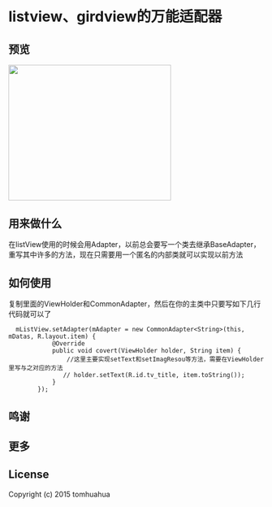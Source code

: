 # listview、girdview的万能适配器

## 预览

<img src width="320px" height="266.5px" />

## 用来做什么

在listView使用的时候会用Adapter，以前总会要写一个类去继承BaseAdapter，重写其中许多的方法，现在只需要用一个匿名的内部类就可以实现以前方法

## 如何使用

复制里面的ViewHolder和CommonAdapter，然后在你的主类中只要写如下几行代码就可以了

```
  mListView.setAdapter(mAdapter = new CommonAdapter<String>(this, mDatas, R.layout.item) {
            @Override
            public void covert(ViewHolder holder, String item) {
                //这里主要实现setText和setImagResou等方法，需要在ViewHolder里写与之对应的方法
               // holder.setText(R.id.tv_title, item.toString());
            }
        });
```

## 鸣谢

## 更多

## License
Copyright (c) 2015 tomhuahua

